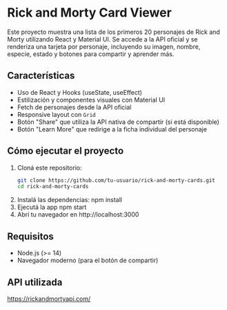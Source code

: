 # Rick and Morty Card Viewer

Este proyecto muestra una lista de los primeros 20 personajes de Rick and Morty utilizando React y Material UI. Se accede a la API oficial y se renderiza una tarjeta por personaje, incluyendo su imagen, nombre, especie, estado y botones para compartir y aprender más.

## Características

- Uso de React y Hooks (useState, useEffect)
- Estilización y componentes visuales con Material UI
- Fetch de personajes desde la API oficial
- Responsive layout con `Grid`
- Botón "Share" que utiliza la API nativa de compartir (si está disponible)
- Botón "Learn More" que redirige a la ficha individual del personaje

## Cómo ejecutar el proyecto

1. Cloná este repositorio:
   ```bash
   git clone https://github.com/tu-usuario/rick-and-morty-cards.git
   cd rick-and-morty-cards
2. Instalá las dependencias:
   npm install
3. Ejecutá la app
   npm start
4. Abrí tu navegador en http://localhost:3000


## Requisitos 
- Node.js (>= 14)
- Navegador moderno (para el botón de compartir)


## API utilizada
https://rickandmortyapi.com/

